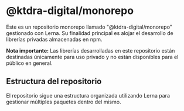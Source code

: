 # @ktdra-digital/monorepo

Este es un repositorio monorepo llamado "@ktdra-digital/monorepo" gestionado con Lerna. Su finalidad principal es alojar el desarrollo de librerías privadas almacenadas en npm.

**Nota importante:**
Las librerías desarrolladas en este repositorio están destinadas únicamente para uso privado y no están disponibles para el público en general.

## Estructura del repositorio

El repositorio sigue una estructura organizada utilizando Lerna para gestionar múltiples paquetes dentro del mismo.

